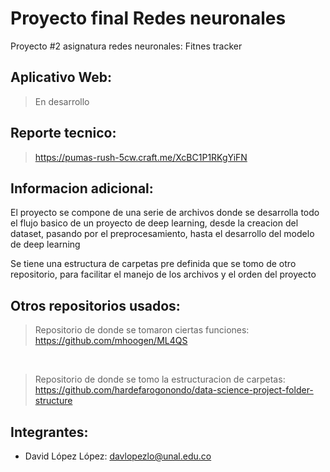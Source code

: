 # Proyecto final Redes neuronales
Proyecto #2 asignatura redes neuronales: Fitnes tracker

## Aplicativo Web:
> En desarrollo 

## Reporte tecnico:
> https://pumas-rush-5cw.craft.me/XcBC1P1RKgYiFN

## Informacion adicional:
El proyecto se compone de una serie de archivos donde se desarrolla todo el flujo basico de un proyecto de deep learning, desde la creacion del dataset, pasando por el preprocesamiento, hasta el desarrollo del modelo de deep learning

Se tiene una estructura de carpetas pre definida que se tomo de otro repositorio, para facilitar el manejo de los archivos y el orden del proyecto 

## Otros repositorios usados:
> Repositorio de donde se tomaron ciertas funciones: https://github.com/mhoogen/ML4QS
> 
<br>

> Repositorio de donde se tomo la estructuracion de carpetas: https://github.com/hardefarogonondo/data-science-project-folder-structure

## Integrantes:
- David López López: davlopezlo@unal.edu.co
